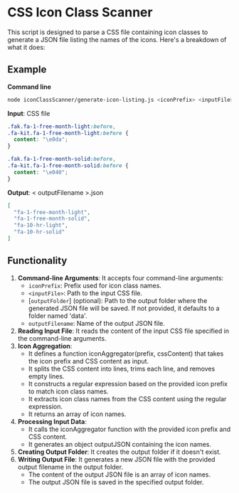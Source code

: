 # CSS Icon Class Scanner

This script is designed to parse a CSS file containing icon classes to generate a JSON file listing the names of the icons. Here's a breakdown of what it does:

## Example
**Command line**
```bash
node iconClassScanner/generate-icon-listing.js <iconPrefix> <inputFile> [outputFolder] <outputFilename>
```

**Input**: CSS file
```css
.fak.fa-1-free-month-light:before,
.fa-kit.fa-1-free-month-light:before {
  content: "\e0da";
}

.fak.fa-1-free-month-solid:before,
.fa-kit.fa-1-free-month-solid:before {
  content: "\e040";
}
```

**Output**: < outputFilename >.json
```json
[
  "fa-1-free-month-light",
  "fa-1-free-month-solid",
  "fa-10-hr-light",
  "fa-10-hr-solid"
]
```

## Functionality

1. **Command-line Arguments**: It accepts four command-line arguments:
    * `iconPrefix`: Prefix used for icon class names.
    * `<inputFile>`: Path to the input CSS file.
    * [`outputFolder`] (optional): Path to the output folder where the generated JSON file will be saved. If not provided, it defaults to a folder named 'data'.
    * `outputFilename`: Name of the output JSON file.
1. **Reading Input File**: It reads the content of the input CSS file specified in the command-line arguments.
1. **Icon Aggregation**:
    * It defines a function iconAggregator(prefix, cssContent) that takes the icon prefix and CSS content as input.
    * It splits the CSS content into lines, trims each line, and removes empty lines.
    * It constructs a regular expression based on the provided icon prefix to match icon class names.
    * It extracts icon class names from the CSS content using the regular expression.
    * It returns an array of icon names.
1. **Processing Input Data**:
    * It calls the iconAggregator function with the provided icon prefix and CSS content.
    * It generates an object outputJSON containing the icon names.
1. **Creating Output Folder**: It creates the output folder if it doesn't exist.
1. **Writing Output File**: It generates a new JSON file with the provided output filename in the output folder.
    * The content of the output JSON file is an array of icon names.
    * The output JSON file is saved in the specified output folder.
